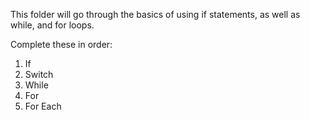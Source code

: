 This folder will go through the basics of using if statements, as well as while, and for loops.

Complete these in order:
1) If
2) Switch
3) While
4) For
5) For Each